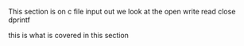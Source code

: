 This section is on c file input out
we look at the 
open
write
read
close
dprintf

this is what is covered in this section
